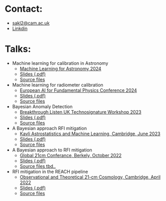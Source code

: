 # Contact:
- sakl2@cam.ac.uk
- [Linkdin](https://www.linkedin.com/in/sam-leeney-6a0514232/)

# Talks:
- Machine learning for calibration in Astronomy
	- [Machine Learning for Astronomy 2024](https://indico.nikhef.nl/event/4875/)
  	- [Slides (.pdf)](https://github.com/samleeney/Talks/blob/cd9f86ec2537bb8ab793e186abb002d95abfdad5/main.pdf)
	- [Source files](https://github.com/samleeney/Talks/tree/ml4astro2024)
- Machine learning for radiometer calibration
	- [European AI for Fundamental Physics Conference 2024](https://indico.nikhef.nl/event/4875/)
  	- [Slides (.pdf)](https://github.com/samleeney/Talks/blob/EuCAIFCon2024/Machine%20learning%20for%20radiometer%20calibration%20in%20global%2021cm%20Cosmology/template_poster.pdf)
	- [Source files](https://github.com/samleeney/Talks/tree/EuCAIFCon2024/Machine%20learning%20for%20radiometer%20calibration%20in%20global%2021cm%20Cosmology)
- Bayesian Anomaly Detection
	- [Breakthrough Listen UK Technosignature Workshop 2023](https://www.bluk.uk/)
  	- [Slides (.pdf)](https://github.com/samleeney/Talks/blob/breakthrough_listen_uk_2023/main.pdf)
	- [Source files](https://github.com/samleeney/Talks/tree/breakthrough_listen_uk_2023)
- A Bayesian approach RFI mitigation
	- [Kavli Astrostatistics and Machine Learning, Cambridge, June 2023](https://www.kicc.cam.ac.uk/events/kavli-science-themed-meetings/astrostatistics-and-astro-machine-learning)
	- [Slides (.pdf)](https://github.com/samleeney/Talks/blob/94d04ce71d3a1252e31371bc4d45ef76645d03b7/main.pdf)
	- [Source files](https://github.com/samleeney/Talks/tree/astrostats_machinelearning_kicc_2023)
- A Bayesian approach to RFI mitigation
	- [Global 21cm Conferance, Berkely, October 2022](https://global21cmworkshop.org/2022-berkeley/)
	- [Slides (.pdf)](https://github.com/samleeney/Talks/blob/b5d44bd26b91fe7c3b0d89818179adbc14355b29/sam_leeney_global21cm_22.pdf)
	- [Source files tbd..]()
- RFI mitigation in the REACH pipeline
	- [Observational and Theoretical 21-cm Cosmology, Cambridge, April 2022](https://www.kicc.cam.ac.uk/events/kavli-science-themed-meetings/observational-and-theoretical-21-cm-cosmology)
	- [Slides (.pdf)](https://github.com/samleeney/Talks/blob/reach_2022/sam_leeney_rfi_managent_reach_pipeline.pdf)
	- [Source files](https://github.com/samleeney/Talks/blob/5606e6083e3a817078a92b4a92abf7a899952dde/sam_leeney_2022_reach.pptx)
